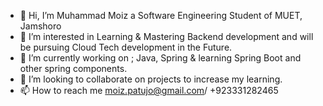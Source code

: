 - 👋 Hi, I’m Muhammad Moiz a Software Engineering Student of MUET, Jamshoro
- 👀 I’m interested in Learning & Mastering Backend development and will be pursuing Cloud Tech development in the Future.
- 🌱 I’m currently working on ; Java, Spring & learning Spring Boot and other spring components.
- 💞️ I’m looking to collaborate on projects to increase my learning. 
- 📫 How to reach me moiz.patujo@gmail.com/ +923331282465

<!---
Moiz125/Moiz125 is a ✨ special ✨ repository because its `README.md` (this file) appears on your GitHub profile.
You can click the Preview link to take a look at your changes.
--->
